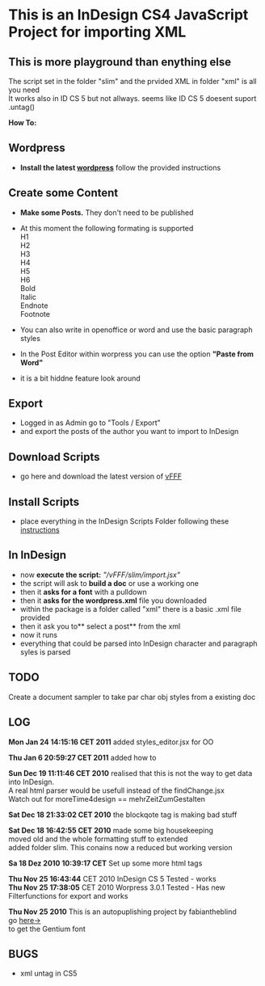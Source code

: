 This is an InDesign CS4 JavaScript Project for importing XML  
=============  
This is more playground than enything else  
------------
The script set in the folder "slim" and the prvided XML in folder "xml" is all you need  
It works also in ID CS 5 but not allways. seems like ID CS 5 doesent suport .untag() 
  
**How To:**  

Wordpress  
--

- **Install the latest [wordpress](http://wordpress.org/download/)** follow the provided instructions  

Create some Content  
--

- **Make some Posts.** They don't need to be published  
- At this moment the following formating is supported  
     H1  
     H2  
     H3  
     H4  
     H5  
     H6  
     Bold  
     Italic  
     Endnote  
     Footnote  
  
- You can also write in openoffice or word and use the basic paragraph styles  
- In the Post Editor within worpress you can use the option **"Paste from Word"**  
- it is a bit hiddne feature look around  

Export  
--  

- Logged in as Admin go to "Tools / Export"  
- and export the posts of the author you want to import to InDesign  

Download Scripts  
--  

- go here and download the latest version of [vFFF](http://fabiantheblind.github.com/vFFF/)  

Install Scripts  
--

- place everything in the InDesign Scripts Folder following these [instructions](http://lmgtfy.com/?q=indesign+install+script)  

In InDesign  
--  

- now **execute the script:** _"/vFFF/slim/import.jsx"_  
- the script will ask to **build a doc** or use a working one  
- then it **asks for a font** with a pulldown  
- then it **asks for the wordpress.xml** file you downloaded  
- within the package is a folder called "xml" there is a basic .xml file provided  
- then it ask you to** select a post** from the xml  
- now it runs  
- everything that could be parsed into InDesign character and paragraph syles is parsed  

TODO  
--
Create a document sampler to take par char obj styles from a existing doc

LOG  
-- 
**Mon Jan 24 14:15:16 CET 2011** added styles_editor.jsx for OO
 
**Thu Jan  6 20:59:27 CET 2011** added how to  
  
**Sun Dec 19 11:11:46 CET 2010** realised that this is not the way to get data into InDesign.  
A real html parser would be usefull instead of the findChange.jsx  
Watch out for moreTime4design == mehrZeitZumGestalten  
  
**Sat Dec 18 21:33:02 CET 2010** the blockqote tag is making bad stuff  
  
**Sat Dec 18 16:42:55 CET 2010** made some big housekeeping  
moved old and the whole formatting stuff to extended  
added folder slim. This conains now a reduced but working version  
  
**Sa 18 Dez 2010 10:39:17 CET** Set up some more html tags  
  
**Thu Nov 25 16:43:44** CET 2010 InDesign CS 5 Tested - works  
**Thu Nov 25 17:38:05** CET 2010 Worpress 3.0.1 Tested - Has new Filterfunctions for export and works  
  
**Thu Nov 25 2010**
This is an autopuplishing project by fabiantheblind  
go [here->](http://scripts.sil.org/cms/scripts/page.php?item_id=Gentium_download)  
to get the Gentium font  
  
BUGS  
--  
- xml untag in CS5  